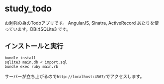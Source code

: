 # study_todo

お勉強の為のTodoアプリです。
AngularJS, Sinatra, ActiveRecord あたりを使っています。DBはSQLite3 です。

## インストールと実行

```shell
bundle install
sqlite3 main.db < import.sql
bundle exec ruby main.rb
```
サーバーが立ち上がるので`http://localhost:4567/`でアクセスします。

